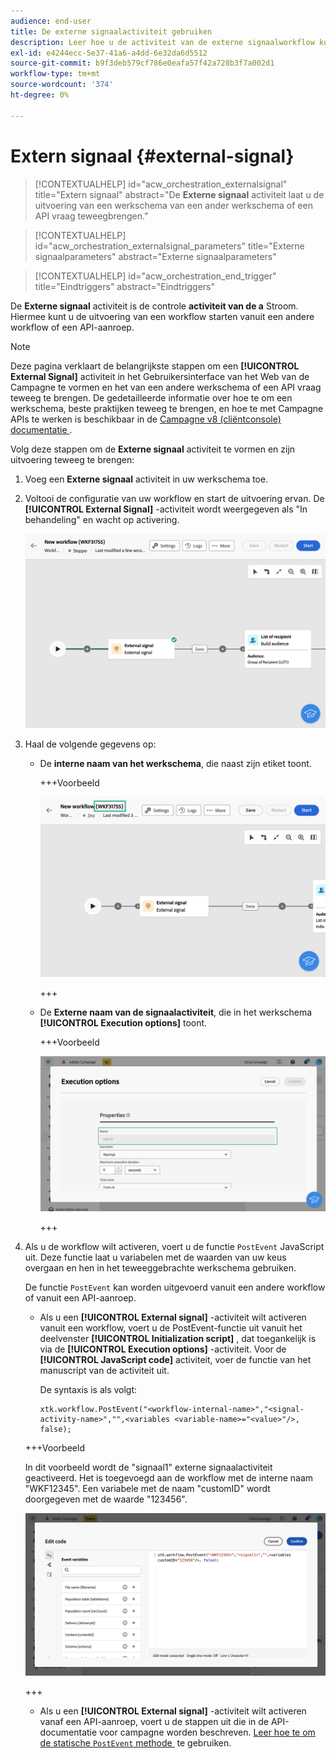 ```yaml
---
audience: end-user
title: De externe signaalactiviteit gebruiken
description: Leer hoe u de activiteit van de externe signaalworkflow kunt gebruiken
exl-id: e4244ecc-5e37-41a6-a4dd-6e32da6d5512
source-git-commit: b9f3deb579cf786e0eafa57f42a728b3f7a002d1
workflow-type: tm+mt
source-wordcount: '374'
ht-degree: 0%

---
```


# Extern signaal {#external-signal}

<!--External Signal End-->

>[!CONTEXTUALHELP]
>id="acw_orchestration_externalsignal"
>title="Extern signaal"
>abstract="De **Externe signaal** activiteit laat u de uitvoering van een werkschema van een ander werkschema of een API vraag teweegbrengen."

>[!CONTEXTUALHELP]
>id="acw_orchestration_externalsignal_parameters"
>title="Externe signaalparameters"
>abstract="Externe signaalparameters"

>[!CONTEXTUALHELP]
>id="acw_orchestration_end_trigger"
>title="Eindtriggers"
>abstract="Eindtriggers"

De **Externe signaal** activiteit is de controle **activiteit van de a** Stroom. Hiermee kunt u de uitvoering van een workflow starten vanuit een andere workflow of een API-aanroep.

>[!NOTE]
>
>Deze pagina verklaart de belangrijkste stappen om een **[!UICONTROL External Signal]** activiteit in het Gebruikersinterface van het Web van de Campagne te vormen en het van een andere werkschema of een API vraag teweeg te brengen. De gedetailleerde informatie over hoe te om een werkschema, beste praktijken teweeg te brengen, en hoe te met Campagne APIs te werken is beschikbaar in de [&#x200B; Campagne v8 (cliëntconsole) documentatie &#x200B;](https://experienceleague.adobe.com/nl/docs/campaign/automation/workflows/advanced-management/javascript-in-workflows#trigger-example).

Volg deze stappen om de **Externe signaal** activiteit te vormen en zijn uitvoering teweeg te brengen:

1. Voeg een **Externe signaal** activiteit in uw werkschema toe.

1. Voltooi de configuratie van uw workflow en start de uitvoering ervan. De **[!UICONTROL External Signal]** -activiteit wordt weergegeven als &quot;In behandeling&quot; en wacht op activering.

   ![&#x200B; het schermschot toont de Externe activiteit van het Signaal in een hangende staat.](../assets/external-signal-pending.png)

1. Haal de volgende gegevens op:

   * De **interne naam van het werkschema**, die naast zijn etiket toont.

     +++Voorbeeld

     ![&#x200B; het schermschot toont de interne naam van het werkschema naast zijn etiket.](../assets/external-signal-workflow-name.png)

     +++

   * De **Externe naam van de signaalactiviteit**, die in het werkschema **[!UICONTROL Execution options]** toont.

     +++Voorbeeld

     ![&#x200B; het schermschot toont de Externe naam van de activiteit van het Signaal in de opties van de Uitvoering.](../assets/external-signal-name.png)

     +++

1. Als u de workflow wilt activeren, voert u de functie `PostEvent` JavaScript uit. Deze functie laat u variabelen met de waarden van uw keus overgaan en hen in het teweeggebrachte werkschema gebruiken.

   De functie `PostEvent` kan worden uitgevoerd vanuit een andere workflow of vanuit een API-aanroep.

   * Als u een **[!UICONTROL External signal]** -activiteit wilt activeren vanuit een workflow, voert u de PostEvent-functie uit vanuit het deelvenster **[!UICONTROL Initialization script]** , dat toegankelijk is via de **[!UICONTROL Execution options]** -activiteit. Voor de **[!UICONTROL JavaScript code]** activiteit, voer de functie van het manuscript van de activiteit uit.

     De syntaxis is als volgt:

     ```
     xtk.workflow.PostEvent("<workflow-internal-name>","<signal-activity-name>","",<variables <variable-name>="<value>"/>, false);
     ```

   +++Voorbeeld

   In dit voorbeeld wordt de &quot;signaal1&quot; externe signaalactiviteit geactiveerd. Het is toegevoegd aan de workflow met de interne naam &quot;WKF12345&quot;. Een variabele met de naam &quot;customID&quot; wordt doorgegeven met de waarde &quot;123456&quot;.

   ![&#x200B; het schermafbeelding toont een voorbeeld van het teweegbrengen van de Externe activiteit van het Signaal gebruikend de functie PostEvent.](../assets/external-signal-sample.png)

   +++

   * Als u een **[!UICONTROL External signal]** -activiteit wilt activeren vanaf een API-aanroep, voert u de stappen uit die in de API-documentatie voor campagne worden beschreven. [&#x200B; Leer hoe te om de statische `PostEvent` methode &#x200B;](https://experienceleague.adobe.com/developer/campaign-api/api/sm-workflow-PostEvent.html?lang=nl-NL) te gebruiken.